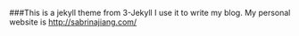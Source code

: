 ###This is a jekyll theme from 3-Jekyll 
I use it to write my blog.
My personal website is http://sabrinajiang.com/